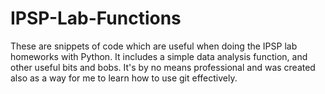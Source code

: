 # IPSP-Lab-Functions
These are snippets of code which are useful when doing the IPSP lab homeworks with Python.
It includes a simple data analysis function, and other useful bits and bobs. 
It's by no means professional and was created also as a way for me to learn how to use git effectively.
